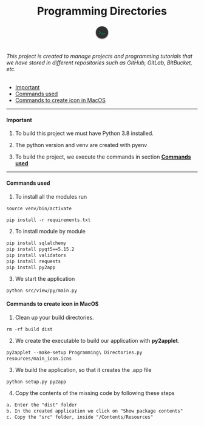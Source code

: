 <h1 align="center">Programming Directories</h1>

<p align="center">
  <img src="https://github.com/fersilentt/ProgrammingDirectories/blob/master/resources/main_icon.png" width="8%" />
</p>


<br/>
    <i>This project is created to manage projects and programming tutorials that we have stored in different repositories such as GitHub, GitLab, BitBucket, etc.</i>
<br/>
<br/>





- [Important](#Important)
- [Commands used](#Commands-used)
- [Commands to create icon in MacOS](#Commands-to-create-icon-in-MacOS)

---

#### Important

1. To build this project we must have Python 3.8 installed.

2. The python version and venv are created with pyenv

3. To build the project, we execute the commands in section **[Commands used](#Commands-used)**

---

#### Commands used

1. To install all the modules run
```
source venv/bin/activate
```
```
pip install -r requirements.txt 
```


2. To install module by module

```
pip install sqlalchemy
pip install pyqt5==5.15.2
pip install validators
pip install requests
pip install py2app
```

3. We start the application

```
python src/view/py/main.py
```

#### Commands to create icon in MacOS

1. Clean up your build directories.

```
rm -rf build dist
```

2. We create the executable to build our application with **py2applet**.

```
py2applet --make-setup Programming\ Directories.py resources/main_icon.icns
```

3. We build the application, so that it creates the .app file

```
python setup.py py2app
```

4. Copy the contents of the missing code by following these steps

```
a. Enter the "dist" folder
b. In the created application we click on "Show package contents"
c. Copy the "src" folder, inside "/Contents/Resources"
```


